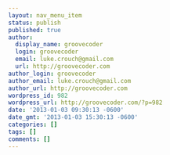 ```yaml
---
layout: nav_menu_item
status: publish
published: true
author:
  display_name: groovecoder
  login: groovecoder
  email: luke.crouch@gmail.com
  url: http://groovecoder.com
author_login: groovecoder
author_email: luke.crouch@gmail.com
author_url: http://groovecoder.com
wordpress_id: 982
wordpress_url: http://groovecoder.com/?p=982
date: '2013-01-03 09:30:13 -0600'
date_gmt: '2013-01-03 15:30:13 -0600'
categories: []
tags: []
comments: []
---
```


